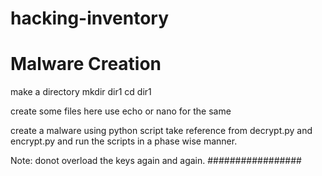 # hacking-inventory


# Malware Creation
make a directory
mkdir dir1
cd dir1

create some files here
use echo or nano for the same

create a malware using python script take reference from decrypt.py and encrypt.py
and run the scripts in a phase wise manner.

Note: donot overload the keys again and again.
#################

